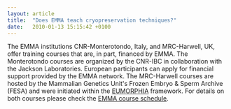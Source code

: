 ```yaml
---
layout: article
title:  "Does EMMA teach cryopreservation techniques?"
date:   2010-01-13 15:15:42 +0100
---
```


The EMMA institutions CNR-Monterotondo, Italy, and MRC-Harwell, UK, offer training courses that are, in part, financed by EMMA. The Monterotondo courses are organized by the CNR-IBC in collaboration with the Jackson Laboratories. European participants can apply for financial support provided by the EMMA network. The MRC-Harwell courses are hosted by the Mammalian Genetics Unit's Frozen Embryo & Sperm Archive (FESA) and were initiated within the [EUMORPHIA][link-eumorphia] framework. For details on both courses please check the [EMMA course schedule][link-emma-courses].

[link-eumorphia]: http://www.eumorphia.org/
[link-emma-courses]: http://www.emmanet.org/courses.php